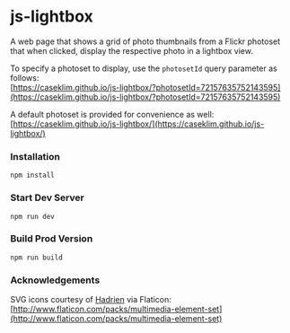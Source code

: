 # js-lightbox

A web page that shows a grid of photo thumbnails from a Flickr photoset that when clicked, display the respective photo in a lightbox view.

To specify a photoset to display, use the `photosetId` query parameter as follows:  
[https://caseklim.github.io/js-lightbox/?photosetId=72157635752143595](https://caseklim.github.io/js-lightbox/?photosetId=72157635752143595)

A default photoset is provided for convenience as well:  
[https://caseklim.github.io/js-lightbox/](https://caseklim.github.io/js-lightbox/)

### Installation

```
npm install
```

### Start Dev Server

```
npm run dev
```

### Build Prod Version

```
npm run build
```

### Acknowledgements

SVG icons courtesy of [Hadrien](http://www.flaticon.com/authors/hadrien) via Flaticon: [http://www.flaticon.com/packs/multimedia-element-set](http://www.flaticon.com/packs/multimedia-element-set)
